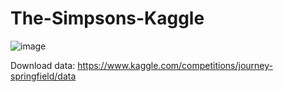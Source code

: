 # The-Simpsons-Kaggle
![image](https://user-images.githubusercontent.com/108274153/176246797-a24676f3-3cce-4672-95d1-b65344b37713.png)

Download data: https://www.kaggle.com/competitions/journey-springfield/data
